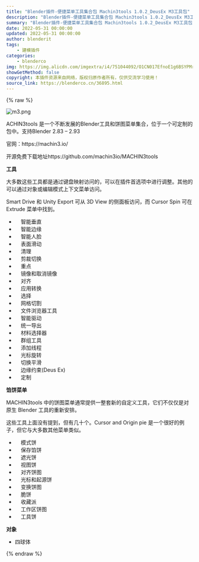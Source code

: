 ```yaml
---
title: "Blender插件-便捷菜单工具集合包 Machin3tools 1.0.2_DeusEx M3工具包"
description: "Blender插件-便捷菜单工具集合包 Machin3tools 1.0.2_DeusEx M3工具包"
summary: "Blender插件-便捷菜单工具集合包 Machin3tools 1.0.2_DeusEx M3工具包"
date: 2022-05-31 00:00:00
updated: 2022-05-31 00:00:00
author: blenderit
tags: 
    - 建模插件
categories:
    - blenderco
img: https://img.alicdn.com/imgextra/i4/751044092/O1CN017EfnoE1g6BSYPMrnt_!!751044092.png
showGetMethod: false
copyright: 本插件资源来自网络，版权归原作者所有，仅供交流学习使用！
source_link: https://blenderco.cn/36895.html
---
```


{% raw %}
<p><img class="aligncenter" src="https://img.alicdn.com/imgextra/i4/751044092/O1CN017EfnoE1g6BSYPMrnt_!!751044092.png" alt="m3.png"></p><p>ACHIN3tools 是一个不断发展的Blender工具和饼图菜单集合，位于一个可定制的包中。支持Blender 2.83 – 2.93</p><p>官网：https://machin3.io/</p><p>开源免费下载地址https://github.com/machin3io/MACHIN3tools</p><p><strong>工具</strong></p><p>大多数这些工具都是通过键盘映射访问的，可以在插件首选项中进行调整。其他的可以通过对象或编辑模式上下文菜单访问。</p><p>Smart Drive 和 Unity Export 可从 3D View 的侧面板访问，而 Cursor Spin 可在 Extrude 菜单中找到。</p><ul>
<li>    智能垂直</li>
<li>    智能边缘</li>
<li>    智能人脸</li>
<li>    表面滑动</li>
<li>    清理</li>
<li>    剪裁切换</li>
<li>    重点</li>
<li>    镜像和取消镜像</li>
<li>    对齐</li>
<li>    应用转换</li>
<li>    选择</li>
<li>    网格切割</li>
<li>    文件浏览器工具</li>
<li>    智能驱动</li>
<li>    统一导出</li>
<li>    材料选择器</li>
<li>    群组工具</li>
<li>    添加线程</li>
<li>    光标旋转</li>
<li>    切换平滑</li>
<li>    边缘约束(Deus Ex)</li>
<li>    定制</li>
</ul><p><strong>馅饼菜单</strong></p><p>MACHIN3tools 中的饼图菜单通常提供一整套新的自定义工具，它们不仅仅是对原生 Blender 工具的重新安排。</p><p>这些工具上面没有提到，但有几十个。Cursor and Origin pie 是一个很好的例子，但它与大多数其他菜单类似。</p><ul>
<li>    模式饼</li>
<li>    保存馅饼</li>
<li>    遮光饼</li>
<li>    视图饼</li>
<li>    对齐饼图</li>
<li>    光标和起源饼</li>
<li>    变换饼图</li>
<li>    脆饼</li>
<li>    收藏派</li>
<li>    工作区饼图</li>
<li>    工具饼</li>
</ul><p><strong>对象</strong></p><ul>
<li>四球体</li>
</ul>
<div style="display: none">blenderco</div>
{% endraw %}
